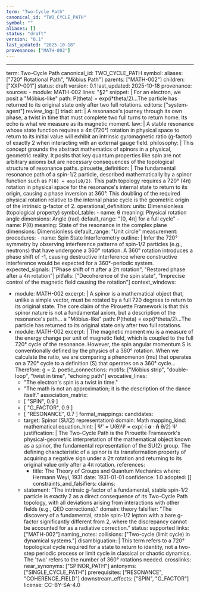 ```yaml
---
term: "Two-Cycle Path"
canonical_id: "TWO_CYCLE_PATH"
symbol: ""
aliases: []
status: "draft"
version: "0.1"
last_updated: "2025-10-18"
provenance: ["MATH-002"]
---
```


---
term: Two-Cycle Path
canonical_id: TWO_CYCLE_PATH
symbol: 
aliases: ["720° Rotational Path", "Möbius Path"]
parents: ["MATH-002"]
children: ["XXP-001"]
status: draft
version: 0.1
last_updated: 2025-10-18
provenance:
  sources:
    - module: MATH-002
      lines: "§2"
      snippet: |
        For an electron, we posit a "Möbius-like" path: P(theta) = exp(i*theta/2)...The particle has returned to its original state only after two full rotations.
  editors: ["system-agent"]
  review_log: []
triad:
  art: |
    A resonance's journey through its own phase, a twist in time that must complete two full turns to return home. Its echo is what we measure as its magnetic moment.
  law: |
    A stable resonance whose state function requires a 4π (720°) rotation in physical space to return to its initial value will exhibit an intrinsic gyromagnetic ratio (g-factor) of exactly 2 when interacting with an external gauge field.
  philosophy: |
    This concept grounds the abstract mathematics of spinors in a physical, geometric reality. It posits that key quantum properties like spin are not arbitrary axioms but are necessary consequences of the topological structure of resonance paths.
pirouette_definition: |
  The fundamental resonance path of a spin-1/2 particle, described mathematically by a spinor function such as `P(θ) = exp(iθ/2)`. This path topology requires a 720° (4π) rotation in physical space for the resonance's internal state to return to its origin, causing a phase inversion at 360°. This doubling of the required physical rotation relative to the internal phase cycle is the geometric origin of the intrinsic g-factor of 2.
operational_definition:
  units: Dimensionless (topological property)
  symbol_table:
    - name: θ
      meaning: Physical rotation angle
      dimensions: Angle (rad)
      default_range: "[0, 4π] for a full cycle"
    - name: P(θ)
      meaning: State of the resonance in the complex plane
      dimensions: Dimensionless
      default_range: "Unit circle"
  measurement:
    procedures:
      - name: Spin State Interferometry
        outline: |
          Infer the 720° symmetry by observing interference patterns of spin-1/2 particles (e.g., neutrons) that have undergone a 360° rotation. A 360° rotation introduces a phase shift of -1, causing destructive interference where constructive interference would be expected for a 360°-periodic system.
        expected_signals: ["Phase shift of π after a 2π rotation", "Restored phase after a 4π rotation"]
        pitfalls: ["Decoherence of the spin state", "Imprecise control of the magnetic field causing the rotation"]
context_windows:
  - module: MATH-002
    excerpt: |
      A spinor is a mathematical object that, unlike a simple vector, must be rotated by a full 720 degrees to return to its original state. The core claim of the Pirouette Framework is that this spinor nature is not a fundamental axiom, but a description of the resonance's path... a "Möbius-like" path: P(theta) = exp(i*theta/2)...The particle has returned to its original state only after two full rotations.
  - module: MATH-002
    excerpt: |
      The magnetic moment mu is a measure of the energy change per unit of magnetic field, which is coupled to the full 720° cycle of the resonance. However, the spin angular momentum S is conventionally defined by the physics of a 360° rotation. When we calculate the ratio, we are comparing a phenomenon (mu) that operates on a 720° cycle to a definition (S) that operates on a 360° cycle... Therefore: g = 2.
poetic_connections:
  motifs: ["Möbius strip", "double-loop", "twist in time", "echoing path"]
  evocative_lines:
    - "The electron's spin is a twist in time."
    - "The math is not an approximation; it is the description of the dance itself."
  association_matrix:
    - [ "SPIN", 0.9 ]
    - [ "G_FACTOR", 0.9 ]
    - [ "RESONANCE", 0.7 ]
formal_mappings:
  candidates:
    - target: Spinor (SU(2) representation)
      domain: Math
      mapping_kind: mathematical
      equation_hint: |
        Ψ' = U(θ)Ψ = exp(-i **σ** ⋅ **n̂** θ/2) Ψ
      justification: |
        The Two-Cycle Path is the Pirouette Framework's physical-geometric interpretation of the mathematical object known as a spinor, the fundamental representation of the SU(2) group. The defining characteristic of a spinor is its transformation property of acquiring a negative sign under a 2π rotation and returning to its original value only after a 4π rotation.
      references:
        - title: The Theory of Groups and Quantum Mechanics
          where: Hermann Weyl, 1931
          date: 1931-01-01
      confidence: 1.0
  adopted:
    []
constraints_and_falsifiers:
  claims:
    - statement: "The intrinsic g-factor of a fundamental, stable spin-1/2 particle is exactly 2 as a direct consequence of its Two-Cycle Path topology, with all deviations arising from interactions with other fields (e.g., QED corrections)."
      domain: theory
      falsifier: "The discovery of a fundamental, stable spin-1/2 lepton with a bare g-factor significantly different from 2, where the discrepancy cannot be accounted for as a radiative correction."
      status: supported
      links: ["MATH-002"]
naming_notes:
  collisions: ["Two-cycle (limit cycle) in dynamical systems."]
  disambiguation: |
    This term refers to a 720° topological cycle required for a state to return to identity, not a two-step periodic process or limit cycle in classical or chaotic dynamics. The 'two' refers to the number of 360° rotations needed.
crosslinks:
  near_synonyms: ["SPINOR_PATH"]
  antonyms: ["SINGLE_CYCLE_PATH"]
  prerequisites: ["RESONANCE", "COHERENCE_FIELD"]
  downstream_effects: ["SPIN", "G_FACTOR"]
license: CC-BY-SA-4.0